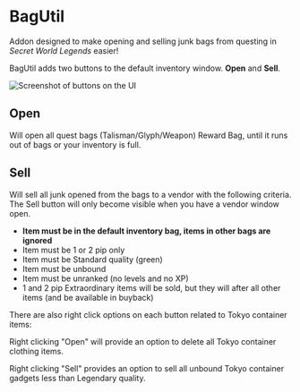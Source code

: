 # BagUtil

Addon designed to make opening and selling junk bags from questing in *Secret World Legends* easier!

BagUtil adds two buttons to the default inventory window. **Open** and **Sell**.

![Screenshot of buttons on the UI](http://i.imgur.com/UiCswjg.png)

## Open

Will open all quest bags (Talisman/Glyph/Weapon) Reward Bag, until it runs out of bags or your inventory is full.

## Sell

Will sell all junk opened from the bags to a vendor with the following criteria. The Sell button will only become visible when you have a vendor window open.

* **Item must be in the default inventory bag, items in other bags are ignored**
* Item must be 1 or 2 pip only
* Item must be Standard quality (green)
* Item must be unbound
* Item must be unranked (no levels and no XP)
* 1 and 2 pip Extraordinary items will be sold, but they will after all other items (and be available in buyback)


There are also right click options on each button related to Tokyo container items:

Right clicking "Open" will provide an option to delete all Tokyo container clothing items.

Right clicking "Sell" provides an option to sell all unbound Tokyo container gadgets less than Legendary quality.